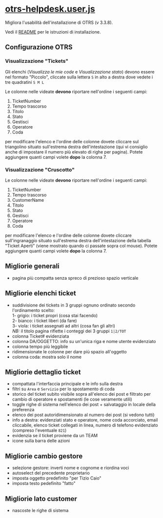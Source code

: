 # [otrs-helpdesk.user.js](https://github.com/acavalin/tp_unipd/raw/refs/heads/main/otrs-helpdesk.user.js)

Migliora l'usabilità dell'installazione di OTRS (v 3.3.8).

Vedi il [README](https://github.com/acavalin/tp_unipd#installazione-di-uno-script-su-firefox-e-chrome) per le istruzioni di installazione.

## Configurazione OTRS

### Visualizzazione "Tickets"

Gli elenchi (*Visualizza le mie code* e *Visualizzazione stato*) devono essere
nel formato "Piccolo", cliccate sulla lettera `S` in alto a destra dove vedete
i tre quadratini `S M L`

Le colonne nelle videate **devono** riportare nell'ordine i seguenti campi:

1. TicketNumber
2. Tempo trascorso
3. Titolo
4. Stato
5. Gestisci
6. Operatore
7. Coda

per modificare l'elenco e l'ordine delle colonne dovete cliccare sul triangolino
situato sull'estrema destra dell'intestazione (qui vi consiglio anche di impostare
il numero più elevato di righe per pagina).
Potete aggiungere quanti campi volete **dopo** la colonna 7.

### Visualizzazione "Cruscotto"

Le colonne nelle videate **devono** riportare nell'ordine i seguenti campi:

1. TicketNumber
2. Tempo trascorso
3. CustomerName
4. Titolo
5. Stato
6. Gestisci
7. Operatore
8. Coda

per modificare l'elenco e l'ordine delle colonne dovete cliccare sull'ingranaggio
situato sull'estrema destra dell'intestazione della tabella "Ticket Aperti"
(viene mostrato quando ci passate sopra col mouse).
Potete aggiungere quanti campi volete **dopo** la colonna 7.

## Migliorie generali

* pagina più compatta senza spreco di prezioso spazio verticale

## Migliorie elenchi ticket

* suddivisione dei tickets in 3 gruppi ognuno ordinato secondo l'ordinamento scelto:<br>
  1- grigio: i ticket propri (cosa stai facendo)<br>
  2- bianco: i ticket liberi (da fare)<br>
  3- viola:  i ticket assegnati ad altri (cosa fan gli altri)<br>
  *NB:* il titolo pagina riflette i conteggi dei 3 gruppi `1|2/TOT`
* colonna Ticket# evidenziata
* colonna DA/OGGETTO: info su un'unica riga e nome utente evidenziato
* colonna tempo più leggibile
* ridimensionate le colonne per dare più spazio all'oggetto
* colonna coda: mostra solo il nome

## Migliorie dettaglio ticket

* compattata l'interfaccia principale e le info sulla destra
* filtri su `Area` e `Servizio` per lo spostamento di coda
* storico del ticket subito visibile sopra all'elenco dei post e filtrato per
  cambio di operatore e spostamenti (le cose veramente utili)
* toggle righe di sistema nell'elenco dei post + salvataggio in locale della preferenza
* elenco dei post autoridimensionato al numero dei post (si vedono tutti)
* info a destra: evidenziati stato e operatore, nome coda accorciato, email
  cliccabile, elenco ticket collegati in linea, numero di telefono evidenziato
  (compreso l'eventuale `821`)
* evidenzia se il ticket proviene da un TEAM
* icone sulla barra delle azioni

## Migliorie cambio gestore

* selezione gestore: inverti nome e cognome e riordina voci
* autoselect del precedente proprietario
* imposta oggetto predefinito "per Tizio Caio"
* imposta testo pedefinito "fatto"

## Migliorie lato customer

* nascoste le righe di sistema
